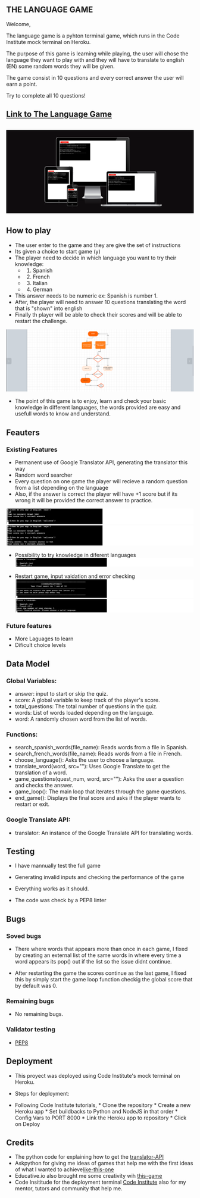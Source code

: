 THE LANGUAGE GAME
---

Welcome,

The language game is a pyhton terminal game, which runs in the Code Institute mock terminal on Heroku.

The purpose of this game is learning while playing, the user will chose the language they want to play with
and they will have to translate to english (EN) some random words they will be given.

The game consist in 10 questions and every correct answer the user will earn a point.

Try to complete all 10 questions! 

[Link to The Language Game](https://the-language-game-4bf6dd38ccc8.herokuapp.com/)
---
![Responsive Mockup](documentation/images/resposive-design.png)
---

## How to play

- The user enter to the game and they are give the set of instructions 
- Its given a choice to start game (y) 
- The player need to decide in which language you want to try their knowledge:
  - 1. Spanish
  - 2. French
  - 3. Italian
  - 4. German
- This answer needs to be numeric ex: Spanish is number 1.
- After, the player will need to answer 10 questions translating the word that is "shown" into english
- Finally th player will be able to check their scores and will be able to restart the challenge.

![Flow-Chart, Architecture- diagram of the game](documentation/images/arch-diagram-flow-chart.png)

- The point of this game is to enjoy, learn and check your basic knowledge in different languages, the words 
provided are easy and usefull words to know and understand.

## Feauters

### Existing Features

- Permanent use of Google Translator API, generating the translator this way
- Random word searcher
- Every question on one game the player will recieve a random question from a list depending on the language
- Also, if the answer is correct the player will have +1 score 
  but if its wrong it will be provided the correct answer to practice.

![Random question](documentation/random-quest.png)
![Wrong question](documentation/images/wrong-question.png)

- Possibility to try knowledge in diferent languages
![language choice](documentation/images/posibilities-lang.png)

- Restart game, input vaidation and error checking 
![restart](documentation/images/restart.png)
![error](documentation/images/error.png)

### Future features

- More Laguages to learn
- Dificult choice levels 


## Data Model

### Global Variables:

* answer: input to start or skip the quiz.
* score: A global variable to keep track of the player's score.
* total_questions: The total number of questions in the quiz.
* words: List of words loaded depending on the language.
* word: A randomly chosen word from the list of words.

### Functions:

* search_spanish_words(file_name): Reads words from a file in Spanish.
* search_french_words(file_name): Reads words from a file in French.
* choose_language(): Asks the user to choose a language.
* translate_word(word, src=""): Uses Google Translate to get the translation of a word.
* game_questions(quest_num, word, src=""): Asks the user a question and checks the answer.
* game_loop(): The main loop that iterates through the game questions.
* end_game(): Displays the final score and asks if the player wants to restart or exit.

### Google Translate API:

* translator: An instance of the Google Translate API for translating words.


## Testing

- I have mannually test the full game
- Generating invalid inputs and checking the performance of the game
- Everything works as it should.

- The code was check by a PEP8 linter

## Bugs

### Soved bugs

- There where words that appears more than once in each game, I fixed by creating an external list of the same words in where every time a word appears its pop() out if the list so the issue didnt continue.

- After restarting the game the scores continue as the last game, I fixed this by simply start the game loop function checkig the global score that by default was 0.

### Remaining bugs

- No remaining bugs.

### Validator testing

- [PEP8](https://www.pythonchecker.com/)


## Deployment

- This proyect was deployed using Code Institute's mock terminal on Heroku.

- Steps for deployment:
- Following Code Institute tutorials,
      * Clone the repository
      * Create a new Heroku app
      * Set buildbacks to Python and NodeJS in that order
      * Config Vars to PORT 8000
      * Link the Heroku app to repository
      * Click on Deploy

## Credits

-  The python code for explaining how to get the [translator-API](https://thepythoncode.com/article/translate-text-in-python?utm_content=cmp-true)
- Askpython for giving me ideas of games that help me with the first ideas of what I wanted to achieve[like-this-one](https://www.askpython.com/python/examples/easy-games-in-python)
- Educative.io also brought me some creativity wih [this-game](https://www.educative.io/answers/how-to-create-a-word-guessing-game-in-python)
-  Code Insititude for the deployment terminal
[Code Institute](https://codeinstitute.net/) also for my mentor, tutors and community that help me.